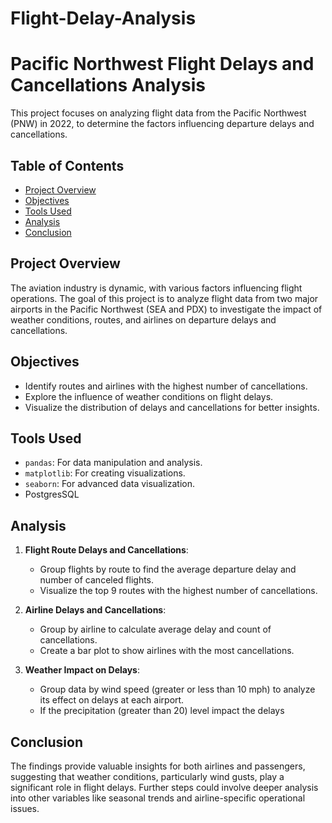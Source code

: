 # Flight-Delay-Analysis

# Pacific Northwest Flight Delays and Cancellations Analysis

This project focuses on analyzing flight data from the Pacific Northwest (PNW) in 2022, to determine the factors influencing departure delays and cancellations.

## Table of Contents
- [Project Overview](#project-overview)
- [Objectives](#objectives)
- [Tools Used](#tools-used)
- [Analysis](#analysis)
- [Conclusion](#conclusion)

## Project Overview
The aviation industry is dynamic, with various factors influencing flight operations. The goal of this project is to analyze flight data from two major airports in the Pacific Northwest (SEA and PDX) to investigate the impact of weather conditions, routes, and airlines on departure delays and cancellations.

## Objectives
- Identify routes and airlines with the highest number of cancellations.
- Explore the influence of weather conditions on flight delays.
- Visualize the distribution of delays and cancellations for better insights.

## Tools Used
- `pandas`: For data manipulation and analysis.
- `matplotlib`: For creating visualizations.
- `seaborn`: For advanced data visualization.
- PostgresSQL

## Analysis
1.  **Flight Route Delays and Cancellations**:
    - Group flights by route to find the average departure delay and number of canceled flights.
    - Visualize the top 9 routes with the highest number of cancellations.
    
2.  **Airline Delays and Cancellations**:
    - Group by airline to calculate average delay and count of cancellations.
    - Create a bar plot to show airlines with the most cancellations.

3.  **Weather Impact on Delays**:
    - Group data by wind speed (greater or less than 10 mph) to analyze its effect on delays at each airport.
    - If the precipitation (greater than 20) level impact the delays

## Conclusion
The findings provide valuable insights for both airlines and passengers, suggesting that weather conditions, particularly wind gusts, play a significant role in flight delays. Further steps could involve deeper analysis into other variables like seasonal trends and airline-specific operational issues.
